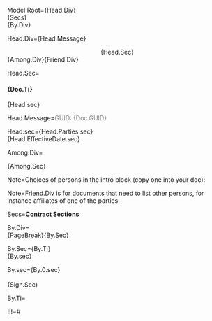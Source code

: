 Model.Root={Head.Div}<br>{Secs}<br>{By.Div}

Head.Div={Head.Message}<center>{Head.Sec}</center>{Among.Div}{Friend.Div}

Head.Sec=<h4>{Doc.Ti}</h4>{Head.sec}

Head.Message=<font color="grey">GUID: {Doc.GUID}</font>

Head.sec={Head.Parties.sec}<br>{Head.EffectiveDate.sec}

Among.Div=<ul type="none" style="padding-left: 0"><li>{Among.Sec}</li></ul>

Note=Choices of persons in the intro block (copy one into your doc):

Note=Friend.Div is for documents that need to list other persons, for instance affiliates of one of the parties. 

Secs=<b>Contract Sections</b>

By.Div=<br>{PageBreak}{By.Sec}<br>

By.Sec={By.Ti}<br>{By.sec}

By.sec={By.0.sec}<br><br>{Sign.Sec}

By.Ti=</i>

!!!=#
